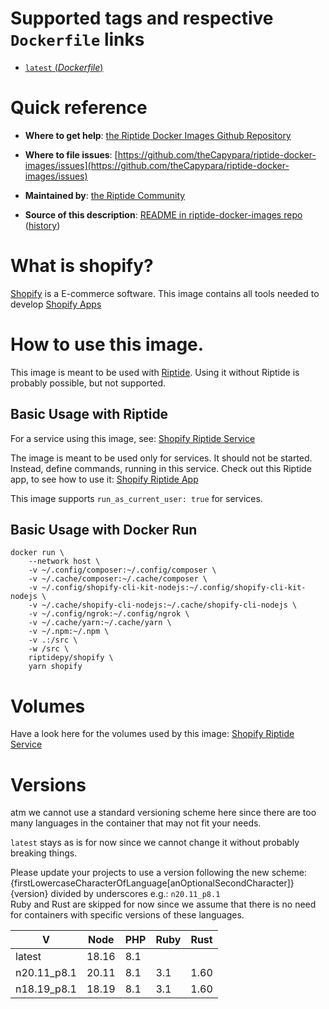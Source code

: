 # Supported tags and respective `Dockerfile` links

-	[`latest` (*Dockerfile*)](https://github.com/theCapypara/riptide-docker-images/shopify/Dockerfile)

# Quick reference

-	**Where to get help**:
	[the Riptide Docker Images Github Repository](https://github.com/theCapypara/riptide-docker-images)

-	**Where to file issues**:
	[https://github.com/theCapypara/riptide-docker-images/issues](https://github.com/theCapypara/riptide-docker-images/issues)

-	**Maintained by**:
	[the Riptide Community](https://github.com/theCapypara/riptide-docker-images)

-	**Source of this description**:
	[README in riptide-docker-images repo](https://github.com/theCapypara/riptide-docker-images/tree/master/shopify) ([history](https://github.com/theCapypara/riptide-docker-images/tree/master/shopify))

# What is shopify?

[Shopify](https://shopify.com) is a E-commerce software. This image contains all tools needed to develop [Shopify Apps](https://shopify.dev/apps)

# How to use this image.

This image is meant to be used with [Riptide](https://github.com/theCapypara/riptide-cli). 
Using it without Riptide is probably possible, but not supported.

## Basic Usage with Riptide

For a service using this image, see: [Shopify Riptide Service](https://github.com/theCapypara/riptide-repo/tree/master/service/shopify)

The image is meant to be used only for services.
It should not be started. Instead, define commands, running in this service.
Check out this Riptide app, to see how to use it: [Shopify Riptide App](https://github.com/theCapypara/riptide-repo/tree/master/app/shopify)

This image supports ``run_as_current_user: true`` for services.

## Basic Usage with Docker Run

```
docker run \
	--network host \
	-v ~/.config/composer:~/.config/composer \
	-v ~/.cache/composer:~/.cache/composer \
	-v ~/.config/shopify-cli-kit-nodejs:~/.config/shopify-cli-kit-nodejs \
	-v ~/.cache/shopify-cli-nodejs:~/.cache/shopify-cli-nodejs \
	-v ~/.config/ngrok:~/.config/ngrok \
	-v ~/.cache/yarn:~/.cache/yarn \
	-v ~/.npm:~/.npm \
	-v .:/src \
	-w /src \
	riptidepy/shopify \
	yarn shopify
```

# Volumes

Have a look here for the volumes used by this image: [Shopify Riptide Service](https://github.com/theCapypara/riptide-repo/tree/master/service/shopify)

# Versions
atm we cannot use a standard versioning scheme here
since there are too many languages in the container
that may not fit your needs.

`latest` stays as is for now since we cannot change it without probably breaking things.

Please update your projects to use a version following the new scheme:  
{firstLowercaseCharacterOfLanguage[anOptionalSecondCharacter]}{version} divided by underscores e.g.: `n20.11_p8.1`  
Ruby and Rust are skipped for now since we assume that there is no need for containers with specific versions of these languages.

| V           | Node  | PHP | Ruby | Rust |
|-------------|-------|-----|------|------|
| latest      | 18.16 | 8.1 |      |      |
| n20.11_p8.1 | 20.11 | 8.1 | 3.1  | 1.60 |
| n18.19_p8.1 | 18.19 | 8.1 | 3.1  | 1.60 |
